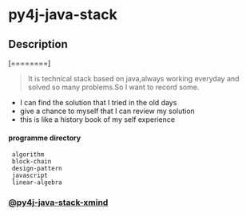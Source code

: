 # py4j-java-stack

## Description

[========]

> It is technical stack based on java,always working everyday and solved so many problems.So I want to record some.
- I can find the solution that I tried in the old days
- give a chance to myself that I can review my solution
- this is like a history book of my self experience

#### programme directory

     algorithm
     block-chain
     design-pattern
     javascript
     linear-algebra

### [@py4j-java-stack-xmind](./docs/py4j-java-stack.xmind)